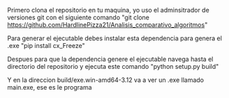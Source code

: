 Primero clona el repositorio en tu maquina, yo uso el adminsitrador de versiones git con el siguiente comando "git clone https://github.com/HardlinePizza21/Analisis_comparativo_algoritmos"

Para generar el ejecutable debes instalar esta dependencia para genera el .exe "pip install cx_Freeze"

Despues para que la dependencia genere el ejecutable navega hasta el directorio del repositorio y ejecuta este comando "python setup.py build"

Y en la direccion build/exe.win-amd64-3.12 va a ver un .exe llamado main.exe, ese es le programa

